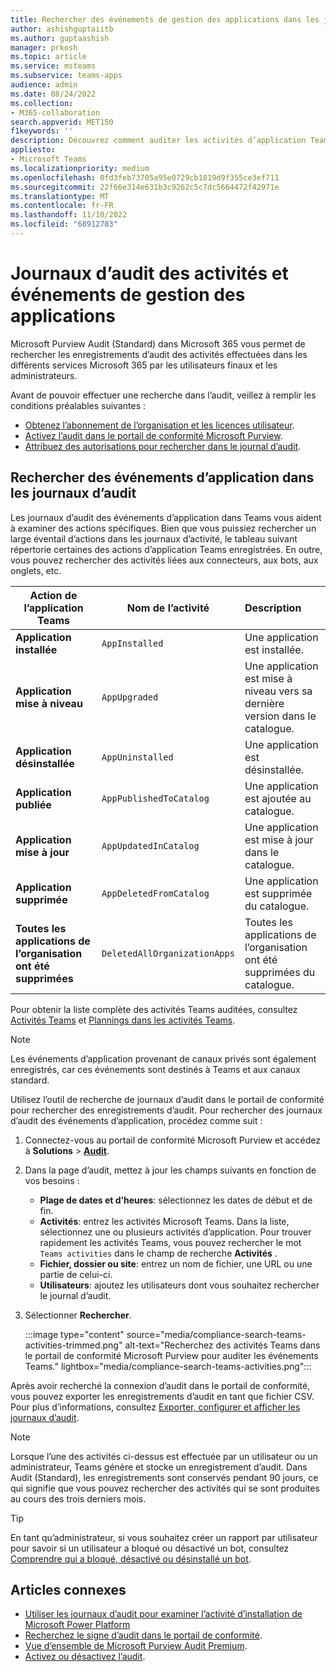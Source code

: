 ```yaml
---
title: Rechercher des événements de gestion des applications dans les journaux d’audit
author: ashishguptaiitb
ms.author: guptaashish
manager: prkosh
ms.topic: article
ms.service: msteams
ms.subservice: teams-apps
audience: admin
ms.date: 08/24/2022
ms.collection:
- M365-collaboration
search.appverid: MET150
f1keywords: ''
description: Découvrez comment auditer les activités d’application Teams des utilisateurs et des administrateurs de votre organisation.
appliesto:
- Microsoft Teams
ms.localizationpriority: medium
ms.openlocfilehash: 0fd3feb73705a95e0729cb1819d9f355ce3ef711
ms.sourcegitcommit: 22f66e314e631b3c9262c5c7dc5664472f42971e
ms.translationtype: MT
ms.contentlocale: fr-FR
ms.lasthandoff: 11/10/2022
ms.locfileid: "68912783"
---
```

# <a name="audit-logs-of-app-management-activities-and-events"></a>Journaux d’audit des activités et événements de gestion des applications

Microsoft Purview Audit (Standard) dans Microsoft 365 vous permet de rechercher les enregistrements d’audit des activités effectuées dans les différents services Microsoft 365 par les utilisateurs finaux et les administrateurs.

Avant de pouvoir effectuer une recherche dans l’audit, veillez à remplir les conditions préalables suivantes :

* [Obtenez l’abonnement de l’organisation et les licences utilisateur](/microsoft-365/compliance/set-up-basic-audit).
* [Activez l’audit dans le portail de conformité Microsoft Purview](/microsoft-365/compliance/turn-audit-log-search-on-or-off).
* [Attribuez des autorisations pour rechercher dans le journal d’audit](/microsoft-365/compliance/set-up-basic-audit).

## <a name="search-the-audit-logs-for-app-events-in-teams"></a>Rechercher des événements d’application dans les journaux d’audit

Les journaux d’audit des événements d’application dans Teams vous aident à examiner des actions spécifiques. Bien que vous puissiez rechercher un large éventail d’actions dans les journaux d’activité, le tableau suivant répertorie certaines des actions d’application Teams enregistrées. En outre, vous pouvez rechercher des activités liées aux connecteurs, aux bots, aux onglets, etc.

| Action de l’application Teams                  | Nom de l’activité                | Description                                              |
|-----------------------------------|------------------------------|:---------------------------------------------------------|
| **Application installée**                 | `AppInstalled`               | Une application est installée.                                     |
| **Application mise à niveau**                  | `AppUpgraded`                | Une application est mise à niveau vers sa dernière version dans le catalogue. |
| **Application désinstallée**               | `AppUninstalled`             | Une application est désinstallée.                                   |
| **Application publiée**                 | `AppPublishedToCatalog`      | Une application est ajoutée au catalogue.                          |
| **Application mise à jour**                   | `AppUpdatedInCatalog`        | Une application est mise à jour dans le catalogue.                        |
| **Application supprimée**                   | `AppDeletedFromCatalog`      | Une application est supprimée du catalogue.                      |
| **Toutes les applications de l’organisation ont été supprimées** | `DeletedAllOrganizationApps` | Toutes les applications de l’organisation ont été supprimées du catalogue.          |

Pour obtenir la liste complète des activités Teams auditées, consultez [Activités Teams](audit-log-events.md#teams-activities) et [Plannings dans les activités Teams](audit-log-events.md#shifts-in-teams-activities).

> [!NOTE]
> Les événements d’application provenant de canaux privés sont également enregistrés, car ces événements sont destinés à Teams et aux canaux standard.

Utilisez l’outil de recherche de journaux d’audit dans le portail de conformité pour rechercher des enregistrements d’audit. Pour rechercher des journaux d’audit des événements d’application, procédez comme suit :

1. Connectez-vous au portail de conformité Microsoft Purview et accédez à **Solutions** > **[Audit](https://compliance.microsoft.com/auditlogsearch)**.
1. Dans la page d’audit, mettez à jour les champs suivants en fonction de vos besoins :

   * **Plage de dates et d’heures**: sélectionnez les dates de début et de fin.
   * **Activités**: entrez les activités Microsoft Teams. Dans la liste, sélectionnez une ou plusieurs activités d’application. Pour trouver rapidement les activités Teams, vous pouvez rechercher le mot `Teams activities` dans le champ de recherche **Activités** .
   * **Fichier, dossier ou site**: entrez un nom de fichier, une URL ou une partie de celui-ci.
   * **Utilisateurs**: ajoutez les utilisateurs dont vous souhaitez rechercher le journal d’audit.

1. Sélectionner **Rechercher**.

   :::image type="content" source="media/compliance-search-teams-activities-trimmed.png" alt-text="Recherchez des activités Teams dans le portail de conformité Microsoft Purview pour auditer les événements Teams." lightbox="media/compliance-search-teams-activities.png":::

Après avoir recherché la connexion d’audit dans le portail de conformité, vous pouvez exporter les enregistrements d’audit en tant que fichier CSV. Pour plus d’informations, consultez [Exporter, configurer et afficher les journaux d’audit](/microsoft-365/compliance/export-view-audit-log-records).

> [!NOTE]
> Lorsque l’une des activités ci-dessus est effectuée par un utilisateur ou un administrateur, Teams génère et stocke un enregistrement d’audit. Dans Audit (Standard), les enregistrements sont conservés pendant 90 jours, ce qui signifie que vous pouvez rechercher des activités qui se sont produites au cours des trois derniers mois.

> [!TIP]
> En tant qu’administrateur, si vous souhaitez créer un rapport par utilisateur pour savoir si un utilisateur a bloqué ou désactivé un bot, consultez [Comprendre qui a bloqué, désactivé ou désinstallé un bot](/microsoftteams/platform/bots/how-to/conversations/send-proactive-messages?#understand-who-blocked-muted-or-uninstalled-a-bot).

## <a name="related-articles"></a>Articles connexes

* [Utiliser les journaux d’audit pour examiner l’activité d’installation de Microsoft Power Platform](manage-power-platform-apps.md#use-audit-logs-to-investigate-microsoft-power-platform-installation-activity)
* [Recherchez le signe d’audit dans le portail de conformité](/microsoft-365/compliance/search-the-audit-log-in-security-and-compliance).
* [Vue d’ensemble de Microsoft Purview Audit Premium](/microsoft-365/compliance/advanced-audit).
* [Activez ou désactivez l’audit](/microsoft-365/compliance/turn-audit-log-search-on-or-off).

